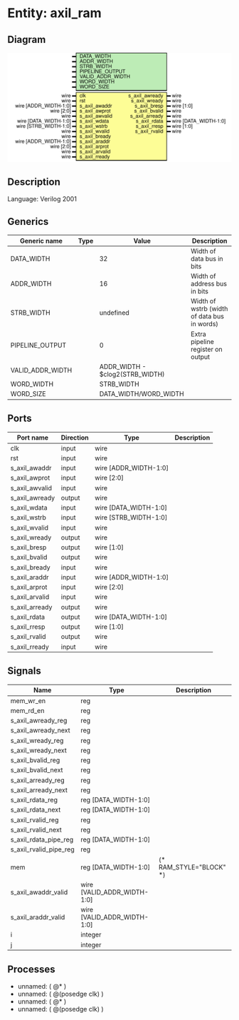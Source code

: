 # Entity: axil_ram

## Diagram

![Diagram](axil_ram.svg "Diagram")
## Description

Language: Verilog 2001
 
## Generics

| Generic name     | Type | Value                           | Description                                  |
| ---------------- | ---- | ------------------------------- | -------------------------------------------- |
| DATA_WIDTH       |      | 32                              | Width of data bus in bits                    |
| ADDR_WIDTH       |      | 16                              | Width of address bus in bits                 |
| STRB_WIDTH       |      | undefined                       | Width of wstrb (width of data bus in words)  |
| PIPELINE_OUTPUT  |      | 0                               | Extra pipeline register on output            |
| VALID_ADDR_WIDTH |      | ADDR_WIDTH - $clog2(STRB_WIDTH) |                                              |
| WORD_WIDTH       |      | STRB_WIDTH                      |                                              |
| WORD_SIZE        |      | DATA_WIDTH/WORD_WIDTH           |                                              |
## Ports

| Port name      | Direction | Type                  | Description |
| -------------- | --------- | --------------------- | ----------- |
| clk            | input     | wire                  |             |
| rst            | input     | wire                  |             |
| s_axil_awaddr  | input     | wire [ADDR_WIDTH-1:0] |             |
| s_axil_awprot  | input     | wire [2:0]            |             |
| s_axil_awvalid | input     | wire                  |             |
| s_axil_awready | output    | wire                  |             |
| s_axil_wdata   | input     | wire [DATA_WIDTH-1:0] |             |
| s_axil_wstrb   | input     | wire [STRB_WIDTH-1:0] |             |
| s_axil_wvalid  | input     | wire                  |             |
| s_axil_wready  | output    | wire                  |             |
| s_axil_bresp   | output    | wire [1:0]            |             |
| s_axil_bvalid  | output    | wire                  |             |
| s_axil_bready  | input     | wire                  |             |
| s_axil_araddr  | input     | wire [ADDR_WIDTH-1:0] |             |
| s_axil_arprot  | input     | wire [2:0]            |             |
| s_axil_arvalid | input     | wire                  |             |
| s_axil_arready | output    | wire                  |             |
| s_axil_rdata   | output    | wire [DATA_WIDTH-1:0] |             |
| s_axil_rresp   | output    | wire [1:0]            |             |
| s_axil_rvalid  | output    | wire                  |             |
| s_axil_rready  | input     | wire                  |             |
## Signals

| Name                   | Type                        | Description              |
| ---------------------- | --------------------------- | ------------------------ |
| mem_wr_en              | reg                         |                          |
| mem_rd_en              | reg                         |                          |
| s_axil_awready_reg     | reg                         |                          |
| s_axil_awready_next    | reg                         |                          |
| s_axil_wready_reg      | reg                         |                          |
| s_axil_wready_next     | reg                         |                          |
| s_axil_bvalid_reg      | reg                         |                          |
| s_axil_bvalid_next     | reg                         |                          |
| s_axil_arready_reg     | reg                         |                          |
| s_axil_arready_next    | reg                         |                          |
| s_axil_rdata_reg       | reg [DATA_WIDTH-1:0]        |                          |
| s_axil_rdata_next      | reg [DATA_WIDTH-1:0]        |                          |
| s_axil_rvalid_reg      | reg                         |                          |
| s_axil_rvalid_next     | reg                         |                          |
| s_axil_rdata_pipe_reg  | reg [DATA_WIDTH-1:0]        |                          |
| s_axil_rvalid_pipe_reg | reg                         |                          |
| mem                    | reg [DATA_WIDTH-1:0]        | (* RAM_STYLE="BLOCK" *)  |
| s_axil_awaddr_valid    | wire [VALID_ADDR_WIDTH-1:0] |                          |
| s_axil_araddr_valid    | wire [VALID_ADDR_WIDTH-1:0] |                          |
| i                      | integer                     |                          |
| j                      | integer                     |                          |
## Processes
- unnamed: ( @* )
- unnamed: ( @(posedge clk) )
- unnamed: ( @* )
- unnamed: ( @(posedge clk) )
